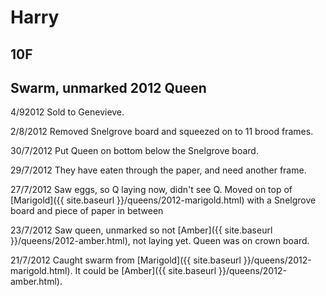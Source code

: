 # Harry

## 10F

## Swarm, unmarked 2012 Queen

4/92012 Sold to Genevieve.

2/8/2012 Removed Snelgrove board and squeezed on to 11 brood frames.

30/7/2012 Put Queen on bottom below the Snelgrove board.

29/7/2012 They have eaten through the paper, and need another frame.

27/7/2012 Saw eggs, so Q laying now, didn't see Q.  Moved on top of [Marigold]({{ site.baseurl }}/queens/2012-marigold.html) with a Snelgrove board and piece of paper in between

23/7/2012 Saw queen, unmarked so not [Amber]({{ site.baseurl }}/queens/2012-amber.html), not laying yet.  Queen was on crown board.

21/7/2012 Caught swarm from [Marigold]({{ site.baseurl }}/queens/2012-marigold.html). It could be [Amber]({{ site.baseurl }}/queens/2012-amber.html).
